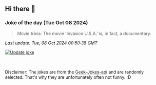 ## Hi there 👋

### Joke of the day (Tue Oct 08 2024)
<!-- joke -->
>Movie trivia: The movie 'Invasion U.S.A.' is, in fact, a documentary.
<!-- /joke -->

*Last update: Tue, 08 Oct 2024 00:50:38 GMT*

[![Update joke](https://github.com/nclskfm/nclskfm/actions/workflows/joke.yml/badge.svg)](https://github.com/nclskfm/nclskfm/actions/workflows/joke.yml)

<br><br>
Disclaimer: The jokes are from the [Geek-Jokes-api](https://github.com/sameerkumar18/geek-joke-api) and are randomly selected. That's why they are unfortunately often not funny. :D
